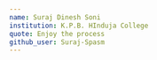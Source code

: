 ```yaml
---
name: Suraj Dinesh Soni
institution: K.P.B. HInduja College
quote: Enjoy the process
github_user: Suraj-Spasm
---
```

